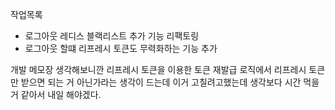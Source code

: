 
작업목록

- 로그아웃 레디스 블랙리스트 추가 기능 리팩토링
- 로그아웃 할떄 리프레시 토큰도 무력화하는 기능 추가

개발 메모장
생각해보니깐 리프레시 토큰을 이용한 토큰 재발급 로직에서 리프레시 토큰만 받으면 되는 거
아닌가라는 생각이 드는데 이거 고칠려고했는데 생각보다 시간 먹을 거 같아서 내일 해야겠다.